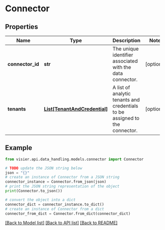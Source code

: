 # Connector


## Properties

Name | Type | Description | Notes
------------ | ------------- | ------------- | -------------
**connector_id** | **str** | The unique identifier associated with the data connector. | [optional] 
**tenants** | [**List[TenantAndCredential]**](TenantAndCredential.md) | A list of analytic tenants and credentials to be assigned to the connector. | [optional] 

## Example

```python
from visier.api.data_handling.models.connector import Connector

# TODO update the JSON string below
json = "{}"
# create an instance of Connector from a JSON string
connector_instance = Connector.from_json(json)
# print the JSON string representation of the object
print(Connector.to_json())

# convert the object into a dict
connector_dict = connector_instance.to_dict()
# create an instance of Connector from a dict
connector_from_dict = Connector.from_dict(connector_dict)
```
[[Back to Model list]](../README.md#documentation-for-models) [[Back to API list]](../README.md#documentation-for-api-endpoints) [[Back to README]](../README.md)


